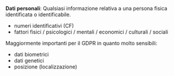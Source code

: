 **Dati personali**: Qualsiasi informazione relativa a una persona fisica identificata o identificabile.
- numeri identificativi (CF)
- fattori fisici / psicologici / mentali / economici / culturali / sociali

Maggiormente importanti per il GDPR in quanto molto sensibili:
- dati biometrici
- dati genetici
- posizione (localizzazione)